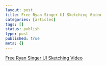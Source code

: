 ```yaml
---
layout: post
title: Free Ryan Singer UI Sketching Video
categories: [articles]
tags: []
status: publish
type: post
published: true
meta: {}
---
```

[Free Ryan Singer UI Sketching Video](http://blog.peepcode.com/blog/2011/free-ryan-singer-ui-sketching-video)